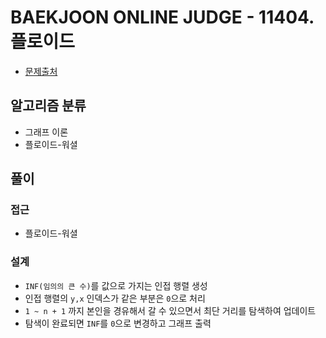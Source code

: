 # BAEKJOON ONLINE JUDGE - 11404. 플로이드

- [문제출처](https://www.acmicpc.net/problem/11404 "11404. 플로이드")

## 알고리즘 분류

- 그래프 이론
- 플로이드-워셜

## 풀이

### 접근

- 플로이드-워셜

### 설계

- `INF(임의의 큰 수)`를 값으로 가지는 인접 행렬 생성
- 인접 행렬의 `y,x` 인덱스가 같은 부분은 `0`으로 처리
- `1 ~ n + 1` 까지 본인을 경유해서 갈 수 있으면서 최단 거리를 탐색하여 업데이트
- 탐색이 완료되면 `INF`를 `0`으로 변경하고 그래프 출력